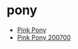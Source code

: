 # pony

 * [Pink Pony](../../index/p/pink-pony-200700.json)
 * [Pink Pony 200700](../../index/p/pink-pony-200700.json)
